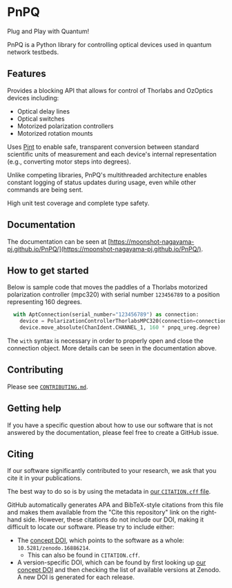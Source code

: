 # PnPQ

Plug and Play with Quantum!

PnPQ is a Python library for controlling optical devices used in quantum network testbeds.

## Features

Provides a blocking API that allows for control of Thorlabs and OzOptics devices including:
- Optical delay lines
- Optical switches
- Motorized polarization controllers
- Motorized rotation mounts

Uses [Pint](https://pint.readthedocs.io/en/stable/) to enable safe, transparent conversion between standard scientific units of measurement and each device's internal representation (e.g., converting motor steps into degrees).

Unlike competing libraries, PnPQ's multithreaded architecture enables constant logging of status updates during usage, even while other commands are being sent.

High unit test coverage and complete type safety.

## Documentation

The documentation can be seen at [https://moonshot-nagayama-pj.github.io/PnPQ/](https://moonshot-nagayama-pj.github.io/PnPQ/).

## How to get started

Below is sample code that moves the paddles of a Thorlabs motorized polarization controller (mpc320) with serial number `123456789` to a position representing 160 degrees.
```py
  with AptConnection(serial_number="123456789") as connection:
    device = PolarizationControllerThorlabsMPC320(connection=connection)
    device.move_absolute(ChanIdent.CHANNEL_1, 160 * pnpq_ureg.degree)
```
The `with` syntax is necessary in order to properly open and close the connection object. More details can be seen in the documentation above.

## Contributing

Please see [`CONTRIBUTING.md`](CONTRIBUTING.md).

## Getting help

If you have a specific question about how to use our software that is not answered by the documentation, please feel free to create a GitHub issue.

## Citing

If our software significantly contributed to your research, we ask that you cite it in your publications.

The best way to do so is by using the metadata in [our `CITATION.cff` file](CITATION.cff).

GitHub automatically generates APA and BibTeX-style citations from this file and makes them available from the "Cite this repository" link on the right-hand side. However, these citations do not include our DOI, making it difficult to locate our software. Please try to include either:

* The [concept DOI](https://zenodo.org/help/versioning), which points to the software as a whole: `10.5281/zenodo.16886214`.
    - This can also be found in `CITATION.cff`.
* A version-specific DOI, which can be found by first looking up [our concept DOI](https://doi.org/10.5281/zenodo.16886214) and then checking the list of available versions at Zenodo. A new DOI is generated for each release.
